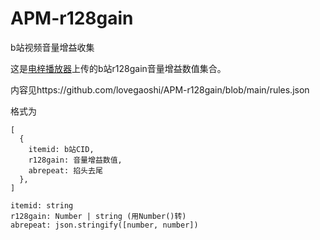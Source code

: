 # APM-r128gain
b站视频音量增益收集

这是[电梓播放器](https://github.com/lovegaoshi/azusa-player-mobile)上传的b站r128gain音量增益数值集合。

内容见https://github.com/lovegaoshi/APM-r128gain/blob/main/rules.json

格式为
```
[
  {
    itemid: b站CID,
    r128gain: 音量增益数值,
    abrepeat: 掐头去尾
  },
]
```

```
itemid: string
r128gain: Number | string (用Number()转)
abrepeat: json.stringify([number, number])
```
